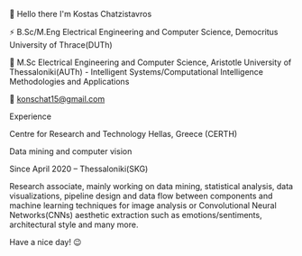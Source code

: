 🙂 Hello there I'm Kostas Chatzistavros

⚡ B.Sc/M.Eng Electrical Engineering and Computer Science, Democritus University of Thrace(DUTh)

🔭 M.Sc Electrical Engineering and Computer Science, Aristotle University of Thessaloniki(AUTh) - Intelligent Systems/Computational Intelligence Methodologies and Applications

📧 konschat15@gmail.com

Experience

Centre for Research and Technology Hellas, Greece (CERTH)

Data mining and computer vision

Since April 2020 – Thessaloniki(SKG)

Research associate, mainly working on data mining, statistical analysis, data visualizations, pipeline design and data flow between components and machine learning techniques for image analysis or Convolutional Neural Networks(CNNs) aesthetic extraction such as emotions/sentiments, architectural style and many more.

Have a nice day! 😉

